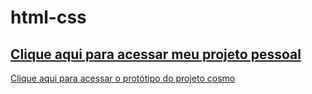 # html-css
 
[Clique aqui para acessar meu projeto pessoal](https://luisfschalcher.github.io/html-css/projetin/)
---
[Clique aqui para acessar o protótipo do projeto cosmo](https://luisfschalcher.github.io/html-css/projeto_cosmo)